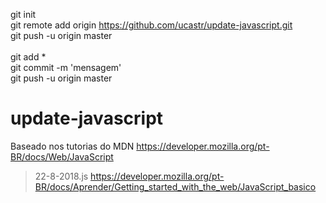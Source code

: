 git init </br>
git remote add origin https://github.com/ucastr/update-javascript.git </br>
git push -u origin master </br>
</br>
git add * </br>
git commit -m 'mensagem' </br>
git push -u origin master </br>


# update-javascript

Baseado nos tutorias do MDN
https://developer.mozilla.org/pt-BR/docs/Web/JavaScript

> 22-8-2018.js
https://developer.mozilla.org/pt-BR/docs/Aprender/Getting_started_with_the_web/JavaScript_basico
